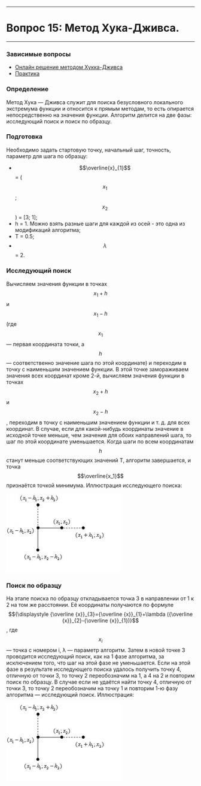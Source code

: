  ___

# Вопрос 15: Метод Хука-Дживса.

___

### Зависимые вопросы

* [Онлайн решение методом Хукка-Дживса](https://math.semestr.ru/optim/hook-jeeves.php)
* [Практика](4_practise.md)

### Определение

Метод Хука — Дживса служит для поиска безусловного локального экстремума функции и относится к прямым методам, то есть опирается непосредственно на значения функции. Алгоритм делится на две фазы: исследующий поиск и поиск по образцу.

### Подготовка

Необходимо задать стартовую точку, начальный шаг, точность, параметр для шага по образцу:
* $$\overline{x}_{1}$$ = ($$x_1$$; $$x_2$$) = [3; 1];
* h = 1. Можно взять разные шаги для каждой из осей - это одна из модификаций алгоритма; 
* T = 0.5;
* $$\lambda$$ = 2.

### Исследующий поиск 

Вычисляем значения функции в точках $$x_1 + h$$ и $$x_1 - h$$ (где $$x_1$$ — первая координата точки, а $$h$$ — соответственно значение шага по этой координате) и переходим в точку с наименьшим значением функции. В этой точке замораживаем значения всех координат кроме 2-й, вычисляем значения функции в точках $$x_2 + h$$ и $$x_2 - h$$, переходим в точку с наименьшим значением функции и т. д. для всех координат. В случае, если для какой-нибудь координаты значение в исходной точке меньше, чем значения для обоих направлений шага, то шаг по этой координате уменьшается. Когда шаги по всем координатам $$h$$ станут меньше соответствующих значений T, алгоритм завершается, и точка $$\overline{x_1}$$ признаётся точкой минимума. Иллюстрация исследующего поиска:

![ill](../resources/imgs/15_1.jpg)

### Поиск по образцу

На этапе поиска по образцу откладывается точка 3 в направлении от 1 к 2 на том же расстоянии. Её координаты получаются по формуле $${\displaystyle {\overline {x}}_{3}={\overline {x}}_{1}+\lambda ({\overline {x}}_{2}-{\overline {x}}_{1})}$$, где $$x_i$$ — точка с номером i, λ — параметр алгоритм. Затем в новой точке 3 проводится исследующий поиск, как на 1 фазе алгоритма, за исключением того, что шаг на этой фазе не уменьшается. Если на этой фазе в результате исследующего поиска удалось получить точку 4, отличную от точки 3, то точку 2 переобозначим на 1, а 4 на 2 и повторим поиск по образцу. В случае если не удаётся найти точку 4, отличную от точки 3, то точку 2 переобозначим на точку 1 и повторим 1-ю фазу алгоритма — исследующий поиск. Иллюстрация:

![ill](../resources/imgs/15_2.jpg)
